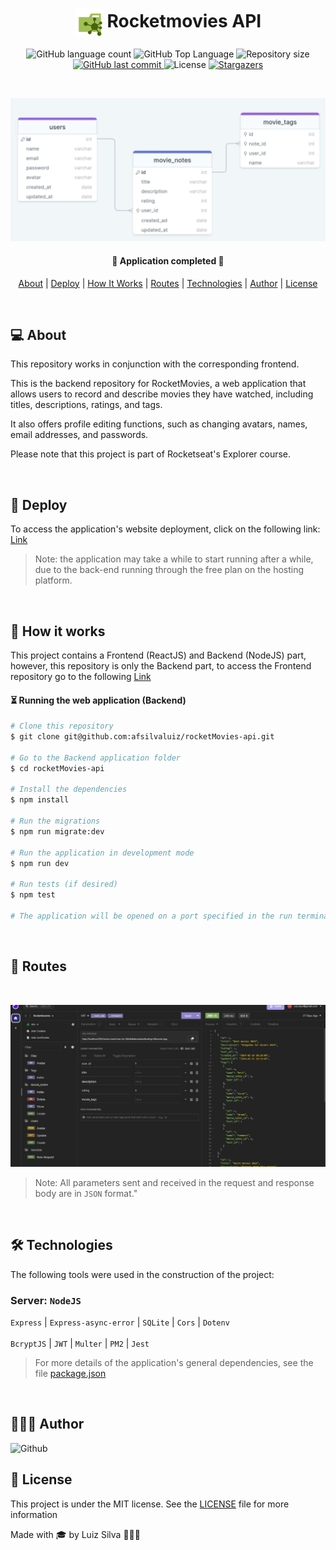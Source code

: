 <h1 align="center">
    <img src=".github/api.svg" title="RocketMovies Api" alt="" width="45px" align="center" />
    Rocketmovies API
</h1>

<p align="center">
  <img alt="GitHub language count" src="https://img.shields.io/github/languages/count/afsilvaluiz/rocketMovies-api">

  <img alt="GitHub Top Language" src="https://img.shields.io/github/languages/top/afsilvaluiz/rocketMovies-api" />

  <img alt="Repository size" src="https://img.shields.io/github/repo-size/afsilvaluiz/rocketMovies-api">

  <a href="https://github.com/afsilvaluiz/rocketMovies-api/commits/master">
    <img alt="GitHub last commit" src="https://img.shields.io/github/last-commit/afsilvaluiz/rocketMovies-api">
  </a>

  <img alt="License" src="https://img.shields.io/github/license/afsilvaluiz/rocketMovies-api">

   <a href="https://github.com/afsilvaluiz/rocketMovies-api/stargazers">
    <img alt="Stargazers" src="https://img.shields.io/github/stars/afsilvaluiz/rocketnotes-backend?style=social">
  </a>
</p>

<br>

<img title="Structure" src=".github/structure.jpg"></img>

<h4 align="center">
	🚀 Application completed 🚀
</h4>

<p align="center">
 <a href="#-about">About</a> |
 <a href="#-deploy">Deploy</a> |
 <a href="#-how-it-works">How It Works</a> |
 <a href="#-routes">Routes</a> |
 <a href="#-technologies">Technologies</a> |
 <a href="#-author">Author</a> |
 <a href="#-license">License</a>
</p>

<br>

## 💻 About

This repository works in conjunction with the corresponding frontend.

This is the backend repository for RocketMovies, a web application that allows users to record and describe movies they have watched, including titles, descriptions, ratings, and tags.

It also offers profile editing functions, such as changing avatars, names, email addresses, and passwords.

Please note that this project is part of Rocketseat's Explorer course.

<br>

## 🔗 Deploy

To access the application's website deployment, click on the following link: [Link](https://minerocketmovies.netlify.app/)

> Note: the application may take a while to start running after a while, due to the back-end running through the free plan on the hosting platform.

<br>

## 🧰 How it works

This project contains a Frontend (ReactJS) and Backend (NodeJS) part, however, this repository is only the Backend part,
to access the Frontend repository go to the following <a href="https://github.com/afsilvaluiz/rocketMovies">Link</a>

#### ⏳ Running the web application (Backend)

```bash
# Clone this repository
$ git clone git@github.com:afsilvaluiz/rocketMovies-api.git

# Go to the Backend application folder
$ cd rocketMovies-api

# Install the dependencies
$ npm install

# Run the migrations
$ npm run migrate:dev

# Run the application in development mode
$ npm run dev

# Run tests (if desired)
$ npm test

# The application will be opened on a port specified in the run terminal
```
<br>

## 🔀 Routes
<br>

<img title="Insomnia" src=".github/insomnia.jpg" alt='Insomnia routes'></img>

> Note: All parameters sent and received in the request and response body are in `JSON` format."

<br>

## 🛠 Technologies

The following tools were used in the construction of the project:

### Server: `NodeJS`
`Express` | `Express-async-error` | `SQLite` | `Cors` | `Dotenv` <br></br>
`BcryptJS` | `JWT` | `Multer` | `PM2` | `Jest`

> For more details of the application's general dependencies, see the file [package.json](./package.json)

<br>

## 🧑🏻‍💻 Author

 <img alt="Github" title="Github" src="https://github.com/afsilvaluiz.png" width="100px" >


## 📝 License

This project is under the MIT license. See the [LICENSE](./LICENSE) file for more information

Made with 🎓 by Luiz Silva 🧑🏻‍💻

